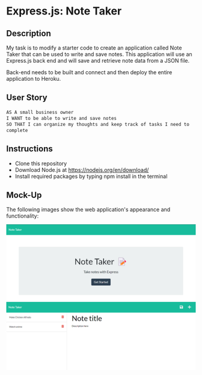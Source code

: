 # Express.js: Note Taker

## Description

My task is to modify a starter code to create an application called Note Taker that can be used to write and save notes. This application will use an Express.js back end and will save and retrieve note data from a JSON file.

Back-end needs to be built and connect and then deploy the entire application to Heroku.


## User Story

```
AS A small business owner
I WANT to be able to write and save notes
SO THAT I can organize my thoughts and keep track of tasks I need to complete
```
## Instructions
* Clone this repository
* Download Node.js at https://nodejs.org/en/download/
* Install required packages by typing npm install in the terminal

## Mock-Up

The following images show the web application's appearance and functionality:

![Existing notes are listed in the left-hand column with empty fields on the right-hand side for the new note’s title and text.](./Assets/Assets/11-express-homework-demo-01.png)
![Note titled “Balance accounts” reads, “Balance account books by end of day Monday,” with other notes listed on the left.](./Assets/Assets/11-express-homework-demo-02.png)




